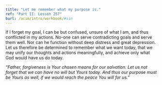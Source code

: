 ```yaml
---
title: "Let me remember what my purpose is."
ref: "Part II: Lesson 257"
burl: /acim/intro/workbook/#sin
---
```


If I forget my goal, I can be but confused, unsure of what I am, and
thus conflicted in my actions. No-one can serve contradicting goals and
serve them well. Nor can he function without deep distress and great
depression. Let us therefore be determined to remember what we want
today, that we may unify our thoughts and actions meaningfully, and
achieve only what God would have us do today.

*“Father, forgiveness is Your chosen means for our salvation. Let us not
forget that we can have no will but Yours today. And thus our purpose
must be Yours as well, if we would reach the peace You will for us.”*

